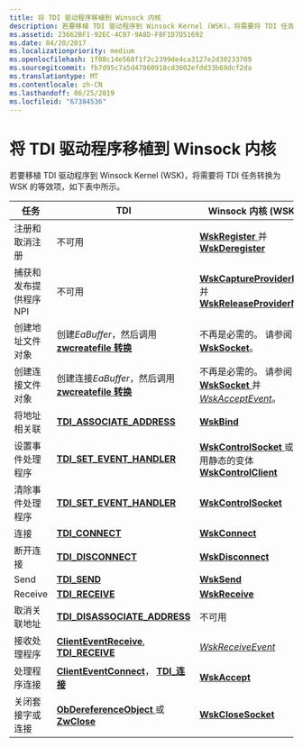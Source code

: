 ```yaml
---
title: 将 TDI 驱动程序移植到 Winsock 内核
description: 若要移植 TDI 驱动程序到 Winsock Kernel (WSK)，将需要将 TDI 任务转换为 WSK 的等效项，如下表中所示。
ms.assetid: 23662BF1-92EC-4C07-9A8D-F8F1D7D51692
ms.date: 04/20/2017
ms.localizationpriority: medium
ms.openlocfilehash: 1f08c14e568f1f2c2399de4ca3127e2d30233709
ms.sourcegitcommit: fb7d95c7a5d47860918cd3602efdd33b69dcf2da
ms.translationtype: MT
ms.contentlocale: zh-CN
ms.lasthandoff: 06/25/2019
ms.locfileid: "67384536"
---
```

# <a name="porting-tdi-drivers-to-winsock-kernel"></a>将 TDI 驱动程序移植到 Winsock 内核


若要移植 TDI 驱动程序到 Winsock Kernel (WSK)，将需要将 TDI 任务转换为 WSK 的等效项，如下表中所示。

| 任务                            | TDI                                                                                       | Winsock 内核 (WSK)                                                                                                          |
|----------------------------------|-------------------------------------------------------------------------------------------|-------------------------------------------------------------------------------------------------------------------------------|
| 注册和取消注册          | 不可用                                                                                       | [**WskRegister** ](https://docs.microsoft.com/windows-hardware/drivers/ddi/content/wsk/nf-wsk-wskregister)并[ **WskDeregister**](https://docs.microsoft.com/windows-hardware/drivers/ddi/content/wsk/nf-wsk-wskderegister)                                       |
| 捕获和发布提供程序 NPI | 不可用                                                                                       | [**WskCaptureProviderNPI** ](https://docs.microsoft.com/windows-hardware/drivers/ddi/content/wsk/nf-wsk-wskcaptureprovidernpi)并[ **WskReleaseProviderNPI**](https://docs.microsoft.com/windows-hardware/drivers/ddi/content/wsk/nf-wsk-wskreleaseprovidernpi)   |
| 创建地址文件对象       | 创建*EaBuffer*，然后调用[ **zwcreatefile 转换**](https://docs.microsoft.com/windows-hardware/drivers/ddi/content/ntifs/nf-ntifs-ntcreatefile)                      | 不再是必需的。 请参阅[ **WskSocket**](https://docs.microsoft.com/windows-hardware/drivers/ddi/content/wsk/nc-wsk-pfn_wsk_socket)。                                                                 |
| 创建连接文件对象    | 创建连接*EaBuffer*，然后调用[ **zwcreatefile 转换**](https://docs.microsoft.com/windows-hardware/drivers/ddi/content/ntifs/nf-ntifs-ntcreatefile)           | 不再是必需的。 请参阅[ **WskSocket** ](https://docs.microsoft.com/windows-hardware/drivers/ddi/content/wsk/nc-wsk-pfn_wsk_socket)并[ *WskAcceptEvent*](https://docs.microsoft.com/windows-hardware/drivers/ddi/content/wsk/nc-wsk-pfn_wsk_accept_event)。                 |
| 将地址相关联                | [**TDI\_ASSOCIATE\_ADDRESS**](https://docs.microsoft.com/previous-versions/windows/hardware/network/ff565080(v=vs.85))                                | [**WskBind**](https://docs.microsoft.com/windows-hardware/drivers/ddi/content/wsk/nc-wsk-pfn_wsk_bind)                                                                                               |
| 设置事件处理程序               | [**TDI\_SET\_EVENT\_HANDLER**](https://docs.microsoft.com/previous-versions/windows/hardware/network/ff565576(v=vs.85))                               | [**WskControlSocket** ](https://docs.microsoft.com/windows-hardware/drivers/ddi/content/wsk/nc-wsk-pfn_wsk_control_socket)或使用静态的变体[ **WskControlClient**](https://docs.microsoft.com/windows-hardware/drivers/ddi/content/wsk/nc-wsk-pfn_wsk_control_client) |
| 清除事件处理程序             | [**TDI\_SET\_EVENT\_HANDLER**](https://docs.microsoft.com/previous-versions/windows/hardware/network/ff565576(v=vs.85))                               | [**WskControlSocket**](https://docs.microsoft.com/windows-hardware/drivers/ddi/content/wsk/nc-wsk-pfn_wsk_control_socket)                                                                             |
| 连接                          | [**TDI\_CONNECT**](https://docs.microsoft.com/previous-versions/windows/hardware/network/ff565083(v=vs.85))                                                     | [**WskConnect**](https://docs.microsoft.com/windows-hardware/drivers/ddi/content/wsk/nc-wsk-pfn_wsk_connect)                                                                                         |
| 断开连接                       | [**TDI\_DISCONNECT**](https://docs.microsoft.com/previous-versions/windows/hardware/network/ff565090(v=vs.85))                                               | [**WskDisconnect**](https://docs.microsoft.com/windows-hardware/drivers/ddi/content/wsk/nc-wsk-pfn_wsk_disconnect)                                                                                   |
| Send                             | [**TDI\_SEND**](https://docs.microsoft.com/previous-versions/windows/hardware/network/ff565549(v=vs.85))                                                           | [**WskSend**](https://docs.microsoft.com/windows-hardware/drivers/ddi/content/wsk/nc-wsk-pfn_wsk_send)                                                                                               |
| Receive                          | [**TDI\_RECEIVE**](https://docs.microsoft.com/previous-versions/windows/hardware/network/ff565131(v=vs.85))                                                     | [**WskReceive**](https://docs.microsoft.com/windows-hardware/drivers/ddi/content/wsk/nc-wsk-pfn_wsk_receive)                                                                                         |
| 取消关联地址             | [**TDI\_DISASSOCIATE\_ADDRESS**](https://docs.microsoft.com/previous-versions/windows/hardware/network/ff565089(v=vs.85))                          | 不可用                                                                                                                           |
| 接收处理程序                  | [**ClientEventReceive**](https://docs.microsoft.com/previous-versions/windows/hardware/network/ff545260(v=vs.85)), [**TDI\_RECEIVE**](https://docs.microsoft.com/previous-versions/windows/hardware/network/ff565131(v=vs.85)) | [*WskReceiveEvent*](https://docs.microsoft.com/windows-hardware/drivers/ddi/content/wsk/nc-wsk-pfn_wsk_receive_event)                                                                                 |
| 处理程序连接                  | [**ClientEventConnect**](https://docs.microsoft.com/previous-versions/windows/hardware/network/ff544257(v=vs.85))， [ **TDI\_连接**](https://docs.microsoft.com/previous-versions/windows/hardware/network/ff565083(v=vs.85)) | [**WskAccept**](https://docs.microsoft.com/windows-hardware/drivers/ddi/content/wsk/nc-wsk-pfn_wsk_accept)                                                                                           |
| 关闭套接字或连接       | [**ObDereferenceObject** ](https://docs.microsoft.com/windows-hardware/drivers/ddi/content/wdm/nf-wdm-obdereferenceobject)或[ **ZwClose**](https://docs.microsoft.com/windows-hardware/drivers/ddi/content/ntifs/nf-ntifs-ntclose)    | [**WskCloseSocket**](https://docs.microsoft.com/windows-hardware/drivers/ddi/content/wsk/nc-wsk-pfn_wsk_close_socket)                                                                                 |

 

 

 





